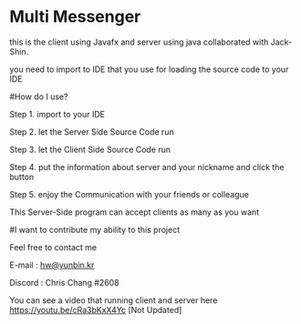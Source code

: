 # Multi Messenger
this is the client using Javafx and server using java collaborated with Jack-Shin.

you need to import to IDE that you use for loading the source code to your IDE

#How do I use?

Step 1.  import to your IDE

Step 2.  let the Server Side Source Code run

Step 3.  let the Client Side Source Code run

Step 4.  put the information about server and your nickname and click the button

Step 5.  enjoy the Communication with your friends or colleague

This Server-Side program can accept clients as many as you want

#I want to contribute my ability to this project

Feel free to contact me

E-mail : hw@yunbin.kr

Discord : Chris Chang #2608

You can see a video that running client and server here
https://youtu.be/cRa3bKxX4Yc [Not Updated]
